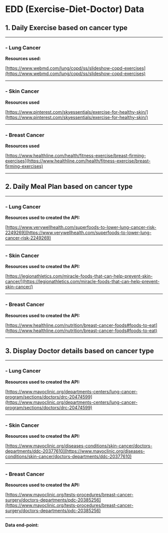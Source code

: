 # EDD (Exercise-Diet-Doctor) Data 

## 1. Daily Exercise based on cancer type

---

### - Lung Cancer
**Resources used:**

[https://www.webmd.com/lung/copd/ss/slideshow-copd-exercises](https://www.webmd.com/lung/copd/ss/slideshow-copd-exercises)

---

### - Skin Cancer
**Resources used**

[https://www.pinterest.com/skyessentials/exercise-for-healthy-skin/](https://www.pinterest.com/skyessentials/exercise-for-healthy-skin/)

---

### - Breast Cancer
**Resources used**

[https://www.healthline.com/health/fitness-exercise/breast-firming-exercises](https://www.healthline.com/health/fitness-exercise/breast-firming-exercises)

---

## 2. Daily Meal Plan based on cancer type

---

### - Lung Cancer
**Resources used to created the API:**

[https://www.verywellhealth.com/superfoods-to-lower-lung-cancer-risk-2249269](https://www.verywellhealth.com/superfoods-to-lower-lung-cancer-risk-2249269)

---

### - Skin Cancer
**Resources used to created the API:**

[https://legionathletics.com/miracle-foods-that-can-help-prevent-skin-cancer/](https://legionathletics.com/miracle-foods-that-can-help-prevent-skin-cancer/)

---

### - Breast Cancer
**Resources used to created the API:**

[https://www.healthline.com/nutrition/breast-cancer-foods#foods-to-eat](https://www.healthline.com/nutrition/breast-cancer-foods#foods-to-eat)

---

## 3. Display Doctor details based on cancer type

---

### - Lung Cancer
**Resources used to created the API:**

[https://www.mayoclinic.org/departments-centers/lung-cancer-program/sections/doctors/drc-20474599](https://www.mayoclinic.org/departments-centers/lung-cancer-program/sections/doctors/drc-20474599)

---

### - Skin Cancer
**Resources used to created the API:**

[https://www.mayoclinic.org/diseases-conditions/skin-cancer/doctors-departments/ddc-20377610](https://www.mayoclinic.org/diseases-conditions/skin-cancer/doctors-departments/ddc-20377610)

---

### - Breast Cancer
**Resources used to created the API:**

[https://www.mayoclinic.org/tests-procedures/breast-cancer-surgery/doctors-departments/pdc-20385256](https://www.mayoclinic.org/tests-procedures/breast-cancer-surgery/doctors-departments/pdc-20385256)

---

**Data end-point:** []()